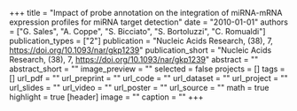 +++
title = "Impact of probe annotation on the integration of miRNA-mRNA expression profiles for miRNA target detection"
date = "2010-01-01"
authors = ["G. Sales", "A. Coppe", "S. Bicciato", "S. Bortoluzzi", "C. Romualdi"]
publication_types = ["2"]
publication = "Nucleic Acids Research, (38), 7, https://doi.org/10.1093/nar/gkp1239"
publication_short = "Nucleic Acids Research, (38), 7, https://doi.org/10.1093/nar/gkp1239"
abstract = ""
abstract_short = ""
image_preview = ""
selected = false
projects = []
tags = []
url_pdf = ""
url_preprint = ""
url_code = ""
url_dataset = ""
url_project = ""
url_slides = ""
url_video = ""
url_poster = ""
url_source = ""
math = true
highlight = true
[header]
image = ""
caption = ""
+++
